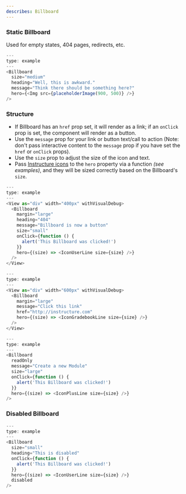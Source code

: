 ```yaml
---
describes: Billboard
---
```


### Static Billboard

Used for empty states, 404 pages, redirects, etc.

```js
---
type: example
---
<Billboard
  size="medium"
  heading="Well, this is awkward."
  message="Think there should be something here?"
  hero={<Img src={placeholderImage(900, 500)} />}
/>
```

### Structure

- If Billboard has an `href` prop set, it will render as a link;
  if an `onClick` prop is set, the component will render as a button.
- Use the `message` prop for your link or button text/call to action (Note:
  don't pass interactive content to the `message` prop if you have set the `href`
  or `onClick` props).
- Use the `size` prop to adjust the size of the icon and text.
- Pass [Instructure icons](icons-react) to the `hero` property via a function
  _(see examples)_, and they will be sized correctly based on the Billboard's
  `size`.

```js
---
type: example
---
<View as="div" width="400px" withVisualDebug>
  <Billboard
    margin="large"
    heading="404"
    message="Billboard is now a button"
    size="small"
    onClick={function () {
      alert('This Billboard was clicked!')
    }}
    hero={(size) => <IconUserLine size={size} />}
  />
</View>
```

```js
---
type: example
---
<View as="div" width="600px" withVisualDebug>
  <Billboard
    margin="large"
    message="Click this link"
    href="http://instructure.com"
    hero={(size) => <IconGradebookLine size={size} />}
  />
</View>
```

```js
---
type: example
---
<Billboard
  readOnly
  message="Create a new Module"
  size="large"
  onClick={function () {
    alert('This Billboard was clicked!')
  }}
  hero={(size) => <IconPlusLine size={size} />}
/>
```

### Disabled Billboard

```js
---
type: example
---
<Billboard
  size="small"
  heading="This is disabled"
  onClick={function () {
    alert('This Billboard was clicked!')
  }}
  hero={(size) => <IconUserLine size={size} />}
  disabled
/>
```
